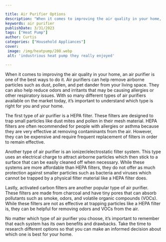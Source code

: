 ```yaml
---

title: Air Purifier Options
description: "When it comes to improving the air quality in your home, an air purifier is one of the best ways to do it. Air purifiers can help ...you wont regret reading on"
keywords: air purifier
publishDate: 3/31/2023
tags: ["Heat Pump"]
author: Curtis
categories: ["Household Appliances"]
cover: 
 image: /img/heatpump/208.webp
 alt: 'industrious heat pump they really enjoyed'

---
```


When it comes to improving the air quality in your home, an air purifier is one of the best ways to do it. Air purifiers can help remove airborne particles such as dust, pollen, and pet dander from your living space. They can also help reduce odors and irritants that may be causing allergies or other respiratory issues. With so many different types of air purifiers available on the market today, it’s important to understand which type is right for you and your home. 

The first type of air purifier is a HEPA filter. These filters are designed to trap small particles like dust mites and pollen in their mesh material. HEPA filters are often recommended for people with allergies or asthma because they are very effective at removing contaminants from the air. However, they can be expensive and require frequent replacement of filters in order to remain effective. 

Another type of air purifier is an ionizer/electrostatic filter system. This type uses an electrical charge to attract airborne particles which then stick to a surface that can be easily cleaned off when necessary. While these systems are more affordable than HEPA filters, they do not offer as much protection against smaller particles such as bacteria and viruses which cannot be trapped by a physical filter material like a HEPA filter does. 

Lastly, activated carbon filters are another popular type of air purifier. These filters are made from charcoal and have tiny pores that can absorb pollutants such as smoke, odors, and volatile organic compounds (VOCs). While these filters are not as effective at trapping particles like a HEPA filter is, they can be helpful for removing odors and VOCs from the air. 

No matter which type of air purifier you choose, it’s important to remember that each system has its own benefits and drawbacks. Take the time to research different options so that you can make an informed decision about which one is best for your home.

